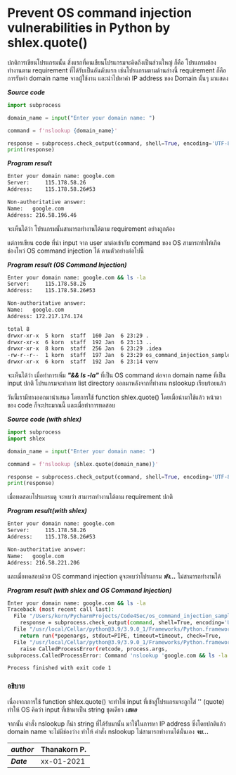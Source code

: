 # Prevent OS command injection vulnerabilities in Python by shlex.quote()

ปกติการเขียนโปรแกรมนั้น สิ่งแรกที่คนเขียนโปรแกรมจะคิดถึงเป็นส่วนใหญ่ ก็คือ โปรแกรมต้องทำงานตาม requirement ที่ได้รับเป็นอันดับแรก เช่นโปรแกรมตามด้านล่างนี้ requirement ก็คือการรับค่า domain name จากผู้ใช้งาน และนำไปหาค่า IP address ของ Domain นั้นๆ มาแสดง

***Source code***

```python
import subprocess

domain_name = input("Enter your domain name: ")

command = f'nslookup {domain_name}'

response = subprocess.check_output(command, shell=True, encoding='UTF-8')
print(response)
```

***Program result***

```sh
Enter your domain name: google.com
Server:		115.178.58.26
Address:	115.178.58.26#53

Non-authoritative answer:
Name:	google.com
Address: 216.58.196.46
```

จะเห็นได้ว่า โปรแกรมนั้นสามารถทำงานได้ตาม requirement อย่างถูกต้อง

แต่การเขียน code ที่นำ input จาก user มาต่อเข้ากับ command ของ OS สามารถทำให้เกิดช่องโหว่ OS command injection ได้ ตามตัวอย่างต่อไปนี้

***Program result (OS Command Injection)***

```sh
Enter your domain name: google.com && ls -la
Server:		115.178.58.26
Address:	115.178.58.26#53

Non-authoritative answer:
Name:	google.com
Address: 172.217.174.174

total 8
drwxr-xr-x  5 korn  staff  160 Jan  6 23:29 .
drwxr-xr-x  6 korn  staff  192 Jan  6 23:13 ..
drwxr-xr-x  8 korn  staff  256 Jan  6 23:29 .idea
-rw-r--r--  1 korn  staff  197 Jan  6 23:29 os_command_injection_sample.py
drwxr-xr-x  6 korn  staff  192 Jan  6 23:14 venv
```

จะเห็นได้ว่า เมื่อทำการเพิ่ม ***"&& ls -la"*** ที่เป็น OS command ต่อจาก domain name ที่เป็น input ปกติ โปรแกรมจะทำการ list directory ออกมาหลังจากที่ทำงาน nslookup เรียบร้อยแล้ว

วันนี้เรามีทางออกมานำเสนอ โดยการใช้ function shlex.quote() โดยเมื่อนำมาใช้แล้ว หน้าตาของ code ก็จะประมาณนี้
และเมื่อทำการทดสอบ 

***Source code (with shlex)***

```python
import subprocess
import shlex

domain_name = input("Enter your domain name: ")

command = f'nslookup {shlex.quote(domain_name)}'

response = subprocess.check_output(command, shell=True, encoding='UTF-8')
print(response)
```

เมื่อทดสอบโปรแกรมดู จะพบว่า สามารถทำงานได้ถาม requirement ปกติ

***Program result(with shlex)***

```sh
Enter your domain name: google.com
Server:		115.178.58.26
Address:	115.178.58.26#53

Non-authoritative answer:
Name:	google.com
Address: 216.58.221.206
```

และเมื่อทดสอบด้วย OS command injection ดูจะพบว่าโปรแกรม ***พัง...*** ไม่สามารถทำงานได้

***Program result (with shlex and OS Command Injection)***

```sh
Enter your domain name: google.com && ls -la
Traceback (most recent call last):
  File "/Users/korn/PycharmProjects/Code4Sec/os_command_injection_sample.py", line 7, in <module>
    response = subprocess.check_output(command, shell=True, encoding='UTF-8')
  File "/usr/local/Cellar/python@3.9/3.9.0_1/Frameworks/Python.framework/Versions/3.9/lib/python3.9/subprocess.py", line 420, in check_output
    return run(*popenargs, stdout=PIPE, timeout=timeout, check=True,
  File "/usr/local/Cellar/python@3.9/3.9.0_1/Frameworks/Python.framework/Versions/3.9/lib/python3.9/subprocess.py", line 524, in run
    raise CalledProcessError(retcode, process.args,
subprocess.CalledProcessError: Command 'nslookup 'google.com && ls -la'' returned non-zero exit status 1.

Process finished with exit code 1
```
### อธิบาย ### 

เนื่องจากการใช้ function shlex.quote() จะทำให้ input ที่เข้าสู่โปรแกรมจะถูกใส่ '' (quote) ทำให้ OS คิดว่า input ที่เข้ามาเป็น string ชุดเดียว ***เสมอ***

จากนั้น คำสั่ง nslookup ก็นำ string ที่ได้รับมานั้น มาใช้ในการหา IP address ซึ่งโดยปกติแล้ว domain name จะไม่มีช่องว่าง ทำให้ คำสั่ง nslookup ไม่สามารถทำงานได้นั่นเอง ***จบ...***


| ***author*** | Thanakorn P. |
| --- | --- |
| ***Date*** | xx-01-2021 |
